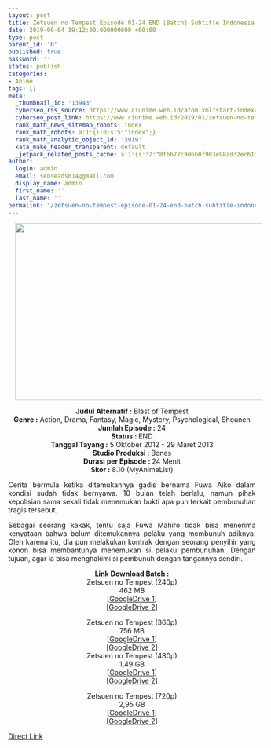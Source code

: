 ```yaml
---
layout: post
title: Zetsuen no Tempest Episode 01-24 END [Batch] Subtitle Indonesia
date: 2019-09-04 19:12:00.000000000 +00:00
type: post
parent_id: '0'
published: true
password: ''
status: publish
categories:
- Anime
tags: []
meta:
  _thumbnail_id: '13943'
  cyberseo_rss_source: https://www.ciunime.web.id/atom.xml?start-index=3901&max-results=150
  cyberseo_post_link: https://www.ciunime.web.id/2019/01/zetsuen-no-tempest-episode-01-24-end.html
  rank_math_news_sitemap_robots: index
  rank_math_robots: a:1:{i:0;s:5:"index";}
  rank_math_analytic_object_id: '3919'
  kata_make_header_transparent: default
  _jetpack_related_posts_cache: a:1:{s:32:"8f6677c9d6b0f903e98ad32ec61f8deb";a:2:{s:7:"expires";i:1658021437;s:7:"payload";a:3:{i:0;a:1:{s:2:"id";i:27298;}i:1;a:1:{s:2:"id";i:27300;}i:2;a:1:{s:2:"id";i:27302;}}}}
author:
  login: admin
  email: senseads014@gmail.com
  display_name: admin
  first_name: ''
  last_name: ''
permalink: "/zetsuen-no-tempest-episode-01-24-end-batch-subtitle-indonesia/"
---
```

<div class="separator" style="clear: both; text-align: center;"><a href="https://4.bp.blogspot.com/-CWj4Bh2Oj4o/XEBnE0FiZsI/AAAAAAAAH48/Jya4IvH6lIIZZ8lTBMp8CKLmG2iqEyJ1wCLcBGAs/s1600/Zetsuen%2Bno%2BTempest.jpg" imageanchor="1" style="margin-left: 1em; margin-right: 1em;"><img border="0" data-original-height="720" data-original-width="1280" height="360" src="{{ site.baseurl }}/assets/2019/09/Zetsuen%2Bno%2BTempest.jpg" width="640" /></a></div>
<p>
<div style="text-align: center;"><b>Judul</b><b><b> Alternatif</b> :</b> <b></b>Blast of Tempest</div>
<div style="text-align: center;"><b><b>Genre :</b></b> Action, Drama, Fantasy, Magic, Mystery, Psychological, Shounen</div>
<div style="text-align: center;"><b>Jumlah Episode :</b> 24<br /><b>Status :&nbsp;</b>END<br /><b>Tanggal Tayang :</b> 5 Oktober 2012 - 29 Maret 2013<br /><b>Studio Produksi : </b>Bones<br /><b>Durasi per Episode :&nbsp;</b>24 Menit</div>
<div style="text-align: center;"><b>Skor :</b>&nbsp;8.10 (MyAnimeList)</div>
<p>
<div style="text-align: justify;">Cerita bermula ketika ditemukannya gadis bernama Fuwa Aiko dalam kondisi sudah tidak bernyawa. 10 bulan telah berlalu, namun pihak kepolisian sama sekali tidak menemukan bukti apa pun terkait pembunuhan tragis tersebut.</p>
<p>Sebagai seorang kakak, tentu saja Fuwa Mahiro tidak bisa menerima kenyataan bahwa belum ditemukannya pelaku yang membunuh adiknya. Oleh karena itu, dia pun melakukan kontrak dengan seorang penyihir yang konon bisa membantunya menemukan si pelaku pembunuhan. Dengan tujuan, agar ia bisa menghakimi si pembunuh dengan tangannya sendiri.</p></div>
<div style="text-align: justify;"></div>
<div style="text-align: justify;"></div>
<div style="text-align: center;"><b>Link Download Batch :</b></div>
<div style="text-align: center;">
<div style="text-align: center;">Zetsuen no Tempest (240p)</div>
<div style="text-align: center;">462 MB<br />[<a href="https://drive.google.com/file/d/12EoZ6VUvGKQFnssru2KitJxFuEUAMtxP/view" target="_blank" rel="noopener">GoogleDrive 1</a>]<br />[<a href="https://drive.google.com/file/d/1m-0gCK25xwtvhoavFfqwpJ96RBcCMQyi/view" target="_blank" rel="noopener">GoogleDrive 2</a>]</p>
</div>
</div>
<div style="text-align: center;">Zetsuen no Tempest (360p)</div>
<div style="text-align: center;">756 MB</div>
<div style="text-align: center;">[<a href="https://drive.google.com/file/d/1JE-oOL6cPRMBYmePkC4P3YGtKNIilimX/view" target="_blank" rel="noopener">GoogleDrive 1</a>]<br />[<a href="https://drive.google.com/file/d/1TEbG7fd6iy4umZ0WeTyVQoR1bt_oVKEY/view" target="_blank" rel="noopener">GoogleDrive 2</a>]</div>
<div style="text-align: center;"></div>
<div style="text-align: center;">Zetsuen no Tempest (480p)<br />1,49 GB</div>
<div style="text-align: center;">[<a href="https://drive.google.com/file/d/19Kul4Xz2MW9wcLt4aFIDMMWh23P8x4xE/view" target="_blank" rel="noopener">GoogleDrive 1</a>]<br />[<a href="https://drive.google.com/file/d/1_YUBIEDgAXwcOS7DFPhcl58D39iUATnW/view" target="_blank" rel="noopener">GoogleDrive 2</a>]</p>
<p>Zetsuen no Tempest (720p)<br />2,95 GB<br />[<a href="https://drive.google.com/file/d/1285EeDZopEOQFSb-JSJXw7nKq5CPjPZ4/view" target="_blank" rel="noopener">GoogleDrive 1</a>]<br />[<a href="https://drive.google.com/file/d/1SexhZuVRWV2nd5t8XRw9OQbn75NWVpd9/view" target="_blank" rel="noopener">GoogleDrive 2</a>]</div>
<link rel="stylesheet" href="https://cdnjs.cloudflare.com/ajax/libs/font-awesome/4.7.0/css/font-awesome.min.css" />
<div class="divbtn"> <a href="https://handymansurrender.com/fihup8buzv?key=94550f7ce39444073321dde3b8782f97" class="btn"><i class="fa fa-download"></i> Direct Link</a> </div>
